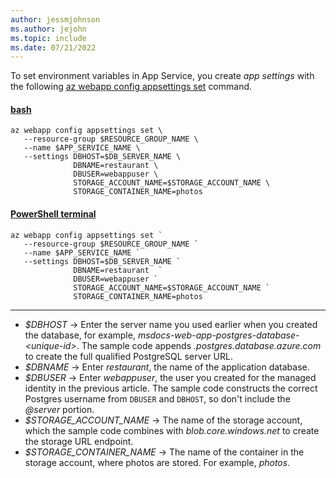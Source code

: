 ```yaml
---
author: jessmjohnson
ms.author: jejohn
ms.topic: include
ms.date: 07/21/2022
---
```


To set environment variables in App Service, you create *app settings* with the following [az webapp config appsettings set](/cli/azure/webapp/config/appsettings#az-webapp-config-appsettings-set) command.

#### [bash](#tab/terminal-bash)

```azurecli
az webapp config appsettings set \
   --resource-group $RESOURCE_GROUP_NAME \
   --name $APP_SERVICE_NAME \
   --settings DBHOST=$DB_SERVER_NAME \
              DBNAME=restaurant \
              DBUSER=webappuser \
              STORAGE_ACCOUNT_NAME=$STORAGE_ACCOUNT_NAME \
              STORAGE_CONTAINER_NAME=photos
```

#### [PowerShell terminal](#tab/terminal-powershell)

```azurecli
az webapp config appsettings set `
   --resource-group $RESOURCE_GROUP_NAME `
   --name $APP_SERVICE_NAME `
   --settings DBHOST=$DB_SERVER_NAME `
              DBNAME=restaurant  `
              DBUSER=webappuser `
              STORAGE_ACCOUNT_NAME=$STORAGE_ACCOUNT_NAME `
              STORAGE_CONTAINER_NAME=photos
```

---

* *$DBHOST* &rarr; Enter the server name you used earlier when you created the database, for example, *msdocs-web-app-postgres-database-\<unique-id>*. The sample code appends *.postgres.database.azure.com* to create the full qualified PostgreSQL server URL.
* *$DBNAME* &rarr; Enter *restaurant*, the name of the application database.
* *$DBUSER* &rarr; Enter *webappuser*, the user you created for the managed identity in the previous article. The sample code constructs the correct Postgres username from `DBUSER` and `DBHOST`, so don't include the *@server* portion.
* *$STORAGE_ACCOUNT_NAME* &rarr; The name of the storage account, which the sample code combines with *blob.core.windows.net* to create the storage URL endpoint.
* *$STORAGE_CONTAINER_NAME* &rarr; The name of the container in the storage account, where photos are stored. For example, *photos*.